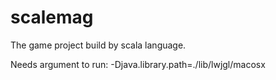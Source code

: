 # scalemag
The game project build by scala language.

Needs argument to run: -Djava.library.path=./lib/lwjgl/macosx